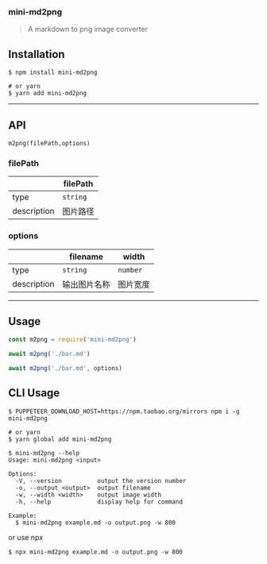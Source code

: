 ### mini-md2png

> A markdown to png image converter 

## Installation

```shell
$ npm install mini-md2png

# or yarn
$ yarn add mini-md2png
```
---
## API
`m2png(filePath,options)`

### filePath
| | filePath |
| --- | --- |
|type | `string` |
| description |  图片路径 |
### options
| | filename | width |
| --- | --- | --- |
| type | `string`  | `number`
| description| 输出图片名称 | 图片宽度

---
## Usage


```javascript
const m2png = require('mini-md2png')

await m2png('./bar.md')

await m2png('./bar.md', options)

```



## CLI Usage

```shell
$ PUPPETEER_DOWNLOAD_HOST=https://npm.taobao.org/mirrors npm i -g mini-md2png

# or yarn 
$ yarn global add mini-md2png
```

```shell
$ mini-md2png --help
Usage: mini-md2png <input>

Options:
  -V, --version          output the version number
  -o, --output <output>  output filename
  -w, --width <width>    output image width
  -h, --help             display help for command

Example:
  $ mini-md2png example.md -o output.png -w 800
```

or use npx

```shell
$ npx mini-md2png example.md -o output.png -w 800
```
